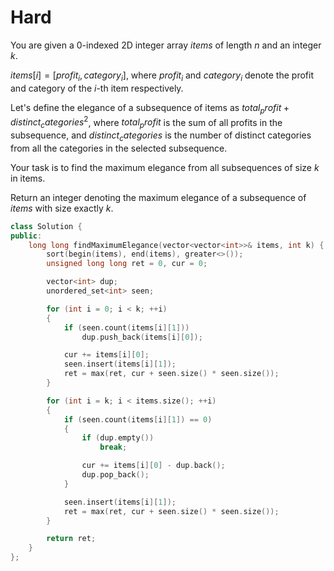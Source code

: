 # Hard

You are given a 0-indexed 2D integer array $items$ of length $n$ and an integer $k$.

$items[i] = [profit_i, category_i]$, where $profit_i$ and $category_i$ denote the profit and category of the $i$-th item respectively.

Let's define the elegance of a subsequence of items as $total_profit + distinct_categories^2$, where $total_profit$ is the sum of all profits in the subsequence, and $distinct_categories$ is the number of distinct categories from all the categories in the selected subsequence.

Your task is to find the maximum elegance from all subsequences of size $k$ in items.

Return an integer denoting the maximum elegance of a subsequence of $items$ with size exactly $k$.

```cpp
class Solution {
public:
    long long findMaximumElegance(vector<vector<int>>& items, int k) {
        sort(begin(items), end(items), greater<>());
        unsigned long long ret = 0, cur = 0;

        vector<int> dup;
        unordered_set<int> seen;

        for (int i = 0; i < k; ++i)
        {
            if (seen.count(items[i][1]))
                dup.push_back(items[i][0]);

            cur += items[i][0];
            seen.insert(items[i][1]);
            ret = max(ret, cur + seen.size() * seen.size());
        }

        for (int i = k; i < items.size(); ++i)
        {
            if (seen.count(items[i][1]) == 0)
            {
                if (dup.empty())
                    break;

                cur += items[i][0] - dup.back();
                dup.pop_back();
            }

            seen.insert(items[i][1]);
            ret = max(ret, cur + seen.size() * seen.size());
        }

        return ret;
    }
};
```
